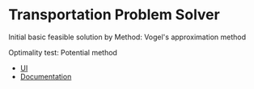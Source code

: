 # Transportation Problem Solver
Initial basic feasible solution by Method: Vogel's approximation method


Optimality test: Potential method

* [UI](https://transhipment-problem-api.herokuapp.com)
* [Documentation](https://transhipment-problem-api.herokuapp.com/swagger/)
